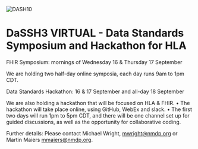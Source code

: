 <!-- ![Data Standards Hackathon - DaSH]
 -->
![DASH10](https://raw.githubusercontent.com/nmdp-bioinformatics/dash/master/dassh3.png)

# DaSSH3 VIRTUAL - Data Standards Symposium and Hackathon for HLA 

FHIR Symposium: mornings of Wednesday 16 & Thursday 17 September

We are holding two half-day online symposia, each day runs 9am to 1pm CDT.

Data Standards Hackathon: 16 & 17 September and all-day 18 September

We are also holding a hackathon that will be focused on HLA & FHIR.
• The hackathon will take place online, using GitHub, WebEx and slack.
• The first two days will run 1pm to 5pm CDT, and there will be one channel set up
for guided discussions, as well as the opportunity for collaborative coding.

Further details:
Please contact Michael Wright, mwright@nmdp.org or Martin Maiers mmaiers@nmdp.org.
